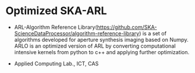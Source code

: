 # Optimized SKA-ARL

- ARL-Algorithm Reference Library(https://github.com/SKA-ScienceDataProcessor/algorithm-reference-library)
is a set of algorithms developed for aperture 
synthesis imaging based on Numpy. ARLO is an optimized version of ARL by 
converting computational intensive kernels from python to c++ and applying 
further optimization.

- Applied Computing Lab., ICT, CAS

